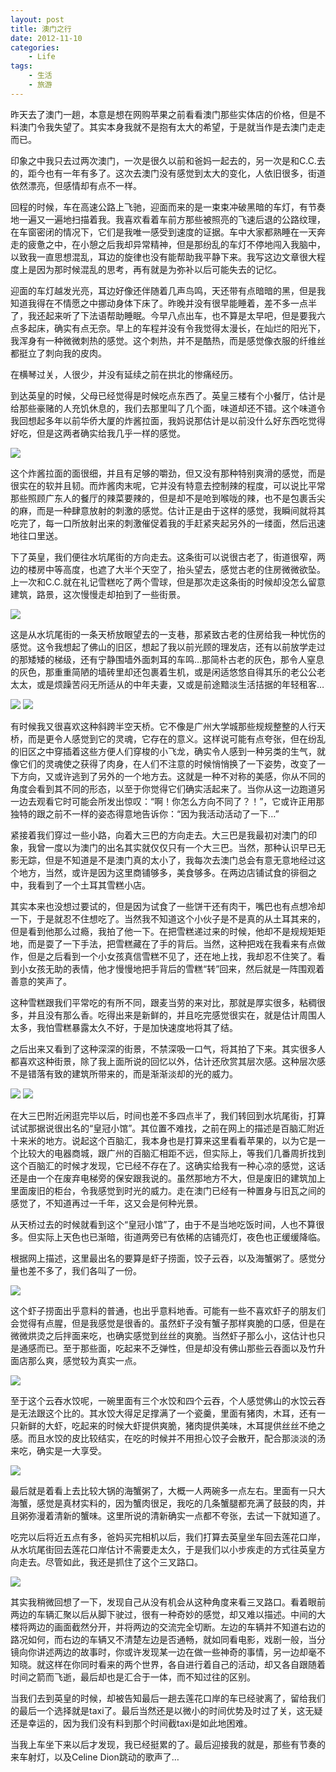```yaml
---
layout: post
title: 澳门之行
date: 2012-11-10
categories:
    - Life
tags:
    - 生活
    - 旅游
---
```


昨天去了澳门一趟，本意是想在网购苹果之前看看澳门那些实体店的价格，但是不料澳门令我失望了。其实本身我就不是抱有太大的希望，于是就当作是去澳门走走而已。

印象之中我只去过两次澳门，一次是很久以前和爸妈一起去的，另一次是和C.C.去的，距今也有一年有多了。这次去澳门没有感觉到太大的变化，人依旧很多，街道依然漂亮，但感情却有点不一样。

回程的时候，车在高速公路上飞驰，迎面而来的是一束束冲破黑暗的车灯，有节奏地一遍又一遍地扫描着我。我喜欢看着车前方那些被照亮的飞速后退的公路纹理，在车窗密闭的情况下，它们是我唯一感受到速度的证据。车中大家都熟睡在一天奔走的疲惫之中，在小憩之后我却异常精神，但是那纷乱的车灯不停地闯入我脑中，以致我一直思想混乱，耳边的旋律也没有能帮助我平静下来。我写这边文章很大程度上是因为那时候混乱的思考，再有就是为弥补以后可能失去的记忆。

迎面的车灯越发光亮，耳边好像还伴随着几声鸟鸣，天还带有点暗暗的黑，但是我知道我得在不情愿之中挪动身体下床了。昨晚并没有很早能睡着，差不多一点半了，我还起来听了下法语帮助睡眠。今早八点出车，也不算是太早吧，但是要我六点多起床，确实有点无奈。早上的车程并没有令我觉得太漫长，在灿烂的阳光下，我浑身有一种微微刺热的感觉。这个刺热，并不是酷热，而是感觉像衣服的纤维丝都挺立了刺向我的皮肉。

在横琴过关，人很少，并没有延续之前在拱北的惨痛经历。

到达英皇的时候，父母已经觉得是时候吃点东西了。英皇三楼有个小餐厅，估计是给那些豪赌的人充饥休息的，我们去那里叫了几个面，味道却还不错。这个味道令我回想起多年以前华侨大厦的炸酱拉面，我妈说那估计是以前没什么好东西吃觉得好吃，但是这两者确实给我几乎一样的感觉。

![](/assets/images/2012-11-10-澳门之行/1.png)

这个炸酱拉面的面很细，并且有足够的嚼劲，但又没有那种特别爽滑的感觉，而是很实在的软并且韧。而炸酱肉末呢，它并没有特意去控制辣的程度，可以说比平常那些照顾广东人的餐厅的辣菜要辣的，但是却不是呛到喉咙的辣，也不是包裹舌尖的麻，而是一种肆意放射的刺激的感觉。估计正是由于这样的感觉，我瞬间就将其吃完了，每一口所放射出来的刺激催促着我的手赶紧夹起另外的一缕面，然后迅速地往口里送。

下了英皇，我们便往水坑尾街的方向走去。这条街可以说很古老了，街道很窄，两边的楼房中等高度，也遮了大半个天空了，抬头望去，感觉古老的住房微微欲坠。上一次和C.C.就在礼记雪糕吃了两个雪球，但是那次走这条街的时候却没怎么留意建筑，路景，这次慢慢走却拍到了一些街景。

![](/assets/images/2012-11-10-澳门之行/2.png)

这是从水坑尾街的一条天桥放眼望去的一支巷，那紧致古老的住房给我一种忧伤的感觉。这令我想起了佛山的旧区，想起了我以前光顾的理发店，还有以前放学走过的那矮矮的梯级，还有宁静围墙外面刺耳的车鸣…那简朴古老的灰色，那令人窒息的灰色，那重重简陋的墙砖里却还包裹着生机，或是闲适悠悠自得其乐的老公公老太太，或是烦躁苦闷无所适从的中年夫妻，又或是前途黯淡生活拮据的年轻租客…

![](/assets/images/2012-11-10-澳门之行/3.png)
![](/assets/images/2012-11-10-澳门之行/4.png)

有时候我又很喜欢这种斜跨半空天桥。它不像是广州大学城那些规规整整的人行天桥，而是更令人感觉到它的灵魂，它存在的意义。这样说可能有点夸张，但在纷乱的旧区之中穿插着这些方便人们穿梭的小飞龙，确实令人感到一种另类的生气，就像它们的灵魂使之获得了肉身，在人们不注意的时候悄悄换了一下姿势，改变了一下方向，又或许逃到了另外的一个地方去。这就是一种不对称的美感，你从不同的角度会看到其不同的形态，以至于你觉得它们确实活起来了。当你从这一边跑道另一边去观看它时可能会所发出惊叹：“啊！你怎么方向不同了？！”，它或许正用那独特的跟之前不一样的姿态得意地告诉你：“因为我活动活动了一下…”


紧接着我们穿过一些小路，向着大三巴的方向走去。大三巴是我最初对澳门的印象，我曾一度以为澳门的出名其实就仅仅只有一个大三巴。当然，那种认识早已无影无踪，但是不知道是不是澳门真的太小了，我每次去澳门总会有意无意地经过这个地方，当然，或许是因为这里商铺够多，美食够多。在两边店铺试食的徘徊之中，我看到了一个土耳其雪糕小店。

其实本来也没想过要试的，但是因为试食了一些饼干还有肉干，嘴巴也有点想冷却一下，于是就忍不住想吃了。当然我不知道这个小伙子是不是真的从土耳其来的，但是看到他那么过瘾，我拍了他一下。在把雪糕递过来的时候，他却不是规规矩矩地，而是耍了一下手法，把雪糕藏在了手的背后。当然，这种把戏在我看来有点做作，但是之后看到一个小女孩真信雪糕不见了，还在地上找，我却忍不住笑了。看到小女孩无助的表情，他才慢慢地把手背后的雪糕“转”回来，然后就是一阵围观着善意的笑声了。

这种雪糕跟我们平常吃的有所不同，跟麦当劳的来对比，那就是厚实很多，粘稠很多，并且没有那么香。吃得出来是新鲜的，并且吃完感觉很实在，就是估计周围人太多，我怕雪糕暴露太久不好，于是加快速度地将其了结。

之后出来又看到了这种深深的街景，不禁深吸一口气，将其拍了下来。其实很多人都喜欢这种街景，除了我上面所说的回忆以外，估计还欣赏其层次感。这种层次感不是错落有致的建筑所带来的，而是渐渐淡却的光的威力。

![](/assets/images/2012-11-10-澳门之行/5.png)
![](/assets/images/2012-11-10-澳门之行/6.png)

在大三巴附近闲逛完毕以后，时间也差不多四点半了，我们转回到水坑尾街，打算试试那据说很出名的“皇冠小馆”。其位置不难找，之前在网上的描述是百脑汇附近十来米的地方。说起这个百脑汇，我本身也是打算来这里看看苹果的，以为它是一个比较大的电器商城，跟广州的百脑汇相距不远，但实际上，等我们几番周折找到这个百脑汇的时候才发现，它已经不存在了。这确实给我有一种心凉的感觉，这话还是由一个在废弃电梯旁的保安跟我说的。虽然那地方不大，但是废旧的建筑加上里面废旧的柜台，令我感觉到时光的威力。走在澳门已经有一种置身与旧瓦之间的感觉了，不知道再过一千年，这又会是何种光景。

从天桥过去的时候就看到这个“皇冠小馆”了，由于不是当地吃饭时间，人也不算很多。但实际上天色也已渐暗，街道两旁已有依稀的店铺亮灯，夜色也正缓缓降临。

根据网上描述，这里最出名的要算是虾子捞面，饺子云吞，以及海蟹粥了。感觉分量也差不多了，我们各叫了一份。

![](/assets/images/2012-11-10-澳门之行/7.png)

这个虾子捞面出乎意料的普通，也出乎意料地香。可能有一些不喜欢虾子的朋友们会觉得有点腥，但是我感觉是很香的。虽然虾子没有蟹子那样爽脆的口感，但是在微微烘烫之后拌面来吃，也确实感觉到丝丝的爽脆。当然虾子那么小，这估计也只是通感而已。至于那些面，吃起来不乏弹性，但是却没有佛山那些云吞面以及竹升面店那么爽，感觉较为真实一点。

![](/assets/images/2012-11-10-澳门之行/9.png)

至于这个云吞水饺呢，一碗里面有三个水饺和四个云吞，个人感觉佛山的水饺云吞是无法跟这个比的。其水饺大得足足撑满了一个瓷羹，里面有猪肉，木耳，还有一只新鲜的大虾，吃起来的时候大虾提供爽脆，猪肉提供美味，木耳提供丝丝不绝之感。而且水饺的皮比较结实，在吃的时候并不用担心饺子会散开，配合那淡淡的汤来吃，确实是一大享受。

![](/assets/images/2012-11-10-澳门之行/8.png)

最后就是着看上去比较大锅的海蟹粥了，大概一人两碗多一点左右。里面有一只大海蟹，感觉是真材实料的，因为蟹肉很足，我吃的几条蟹腿都充满了鼓鼓的肉，并且粥弥漫着清新的蟹味。这里所说的清新确实一点都不夸张，去试一下就知道了。

吃完以后将近五点有多，爸妈买完相机以后，我们打算去英皇坐车回去莲花口岸，从水坑尾街回去莲花口岸估计不需要走太久，于是我们以小步疾走的方式往英皇方向走去。尽管如此，我还是抓住了这个三叉路口。

![](/assets/images/2012-11-10-澳门之行/10.png)

其实我稍微回想了一下，发现自己从没有机会从这种角度来看三叉路口。看着眼前两边的车辆汇聚以后从脚下驶过，很有一种奇妙的感觉，却又难以描述。中间的大楼将两边的画面截然分开，并将两边的交流完全切断。左边的车辆并不知道右边的路况如何，而右边的车辆又不清楚左边是否通畅，就如同看电影，戏剧一般，当分镜向你讲述两边的故事时，你或许发现某一边在做一些神奇的事情，另一边却毫不知晓。就这样在你同时看来的两个世界，各自进行着自己的活动，却又各自跟随着时间之箭而飞逝，最后却也是汇合于一体，而不知过往的区别。

当我们去到英皇的时候，却被告知最后一趟去莲花口岸的车已经驶离了，留给我们的最后一个选择就是taxi了。最后当然还是以微小的时间优势及时过了关，这无疑还是幸运的，因为我们没有料到那个时间截taxi是如此地困难。

当我上车坐下来以后才发现，我已经挺累的了。最后迎接我的就是，那些有节奏的来车射灯，以及Celine Dion跳动的歌声了…
